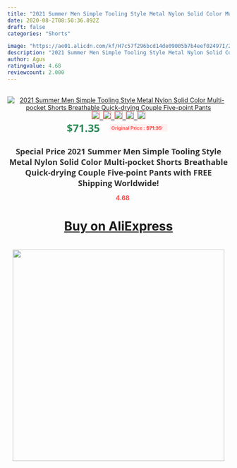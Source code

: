 ```yaml
---
title: "2021 Summer Men Simple Tooling Style Metal Nylon Solid Color Multi-pocket Shorts Breathable Quick-drying Couple Five-point Pants"
date: 2020-08-2T08:50:36.892Z
draft: false
categories: "Shorts"

image: "https://ae01.alicdn.com/kf/H7c57f296bcd14de09005b7b4eef02497I/2021-Summer-Men-Simple-Tooling-Style-Metal-Nylon-Solid-Color-Multi-pocket-Shorts-Breathable-Quick-drying.jpg"
description: "2021 Summer Men Simple Tooling Style Metal Nylon Solid Color Multi-pocket Shorts Breathable Quick-drying Couple Five-point Pants"
author: Agus
ratingvalue: 4.68
reviewcount: 2.000
---
```

<br>
<div style="text-align: center;">
<a href="https://s.click.aliexpress.com/e/_A7HnEd" target="_blank" rel="nofollow noopener noreferrer"><img alt="2021 Summer Men Simple Tooling Style Metal Nylon Solid Color Multi-pocket Shorts Breathable Quick-drying Couple Five-point Pants" class="magnifier-image" src="https://ae01.alicdn.com/kf/H7c57f296bcd14de09005b7b4eef02497I/2021-Summer-Men-Simple-Tooling-Style-Metal-Nylon-Solid-Color-Multi-pocket-Shorts-Breathable-Quick-drying.jpg_640x640.jpg">
<br>
<img style="border:1px solid salmon" src="https://ae01.alicdn.com/kf/H7c57f296bcd14de09005b7b4eef02497I/2021-Summer-Men-Simple-Tooling-Style-Metal-Nylon-Solid-Color-Multi-pocket-Shorts-Breathable-Quick-drying.jpg_120x120.jpg">&nbsp;&nbsp;<img style="border:1px solid salmon" src="https://ae01.alicdn.com/kf/H92ebeade93b2401ea2277220c942e4aet/2021-Summer-Men-Simple-Tooling-Style-Metal-Nylon-Solid-Color-Multi-pocket-Shorts-Breathable-Quick-drying.jpg_120x120.jpg">&nbsp;&nbsp;<img style="border:1px solid salmon" src="https://ae01.alicdn.com/kf/Ha0bebcf6dc494a5299d32129ba4ce1b0H/2021-Summer-Men-Simple-Tooling-Style-Metal-Nylon-Solid-Color-Multi-pocket-Shorts-Breathable-Quick-drying.jpg_120x120.jpg">&nbsp;&nbsp;<img style="border:1px solid salmon" src="https://ae01.alicdn.com/kf/H9e576a0044f34140b98a69151c1a0b2bo/2021-Summer-Men-Simple-Tooling-Style-Metal-Nylon-Solid-Color-Multi-pocket-Shorts-Breathable-Quick-drying.jpg_120x120.jpg">&nbsp;&nbsp;<img style="border:1px solid salmon" src="https://ae01.alicdn.com/kf/H3c7b8230388e41d8ae03efb9d2992f43n/2021-Summer-Men-Simple-Tooling-Style-Metal-Nylon-Solid-Color-Multi-pocket-Shorts-Breathable-Quick-drying.jpg_120x120.jpg"></a></div><br0>
<div style="text-align: center;"><span style="background-color: white; border: 0px; box-sizing: border-box; color: seagreen; display: inline-block; font-family: &quot;open sans&quot; , &quot;arial&quot; , &quot;helvetica&quot; , sans-serif , &quot;heiti&quot;; font-size: 24px; font-stretch: inherit; font-weight: 700; line-height: inherit; margin: 0px 10px 0px 0px; padding: 0px; vertical-align: middle;">$71.35 </span>
<span style="background: rgb(255 , 241 , 241); border-radius: 3px; border: 0px; box-sizing: border-box; color: #ff4747; display: inline-block; font-family: inherit; font-size: 12px; font-stretch: inherit; font-style: inherit; font-variant: inherit; font-weight: 600; line-height: inherit; margin: 0px; padding: 2px 5px; transform: scale(0.9); vertical-align: middle;">Original Price : <b style="text-decoration: line-through;">$71.35 </b> &nbsp;&nbsp;</span></div>
<h1 style="color: #333333; display: inline-block; font-family: &quot;open sans&quot; , &quot;arial&quot; , &quot;helvetica&quot; , sans-serif , &quot;heiti&quot;; font-size: 18px; font-stretch: inherit; font-weight: 700; text-align: center;">Special Price 2021 Summer Men Simple Tooling Style Metal Nylon Solid Color Multi-pocket Shorts Breathable Quick-drying Couple Five-point Pants with FREE Shipping Worldwide!</h1>
<div style="color: #ff4747; text-align: center;">
<img src="https://4.bp.blogspot.com/-M0ZcTcb-5uY/XleCXlxnR4I/AAAAAAAAAEc/OrjgMkXV1oMQFaCRZj5HQwOCBcu3w1FegCPcBGAYYCw/s1600/star.png" style="height: 15px;">&nbsp;<b>4.68</b></div>
<div class="button_cont" align="center"><a class="buynow_a" href="https://s.click.aliexpress.com/e/_A7HnEd" target="_blank" rel="nofollow noopener noreferrer"><H1>Buy on AliExpress</H1></a></div><br>
<div class="separator" style="clear: both; text-align: center;">
<img src="https://lh3.googleusercontent.com/-pTy5HemUv9M/XlePHvY0dAI/AAAAAAAAAE4/0nX5iRUoIWY8eMW9Dpxeirr157OZliDIgCLcBGAsYHQ/s1600/badge.gif" width="480">
</div>

